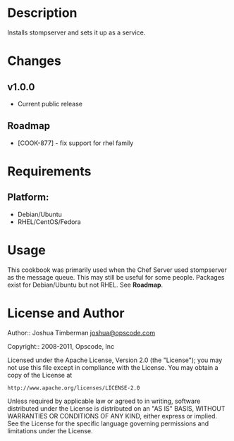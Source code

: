 Description
===========

Installs stompserver and sets it up as a service.

Changes
=======

## v1.0.0

* Current public release

Roadmap
-------

* [COOK-877] - fix support for rhel family

Requirements
============

## Platform:

* Debian/Ubuntu
* RHEL/CentOS/Fedora

Usage
=====

This cookbook was primarily used when the Chef Server used stompserver
as the message queue. This may still be useful for some people.
Packages exist for Debian/Ubuntu but not RHEL. See __Roadmap__.

License and Author
==================

Author:: Joshua Timberman <joshua@opscode.com>

Copyright:: 2008-2011, Opscode, Inc

Licensed under the Apache License, Version 2.0 (the "License");
you may not use this file except in compliance with the License.
You may obtain a copy of the License at

    http://www.apache.org/licenses/LICENSE-2.0

Unless required by applicable law or agreed to in writing, software
distributed under the License is distributed on an "AS IS" BASIS,
WITHOUT WARRANTIES OR CONDITIONS OF ANY KIND, either express or implied.
See the License for the specific language governing permissions and
limitations under the License.
